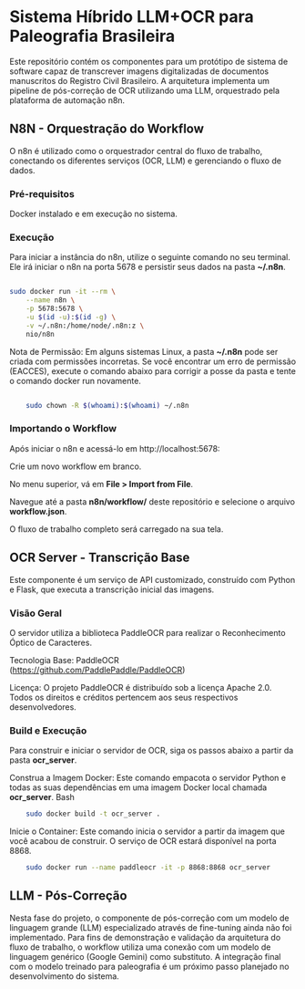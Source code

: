 # Sistema Híbrido LLM+OCR para Paleografia Brasileira

Este repositório contém os componentes para um protótipo de sistema de software capaz de transcrever imagens digitalizadas de documentos manuscritos do Registro Civil Brasileiro. A arquitetura implementa um pipeline de pós-correção de OCR utilizando uma LLM, orquestrado pela plataforma de automação n8n.

## N8N - Orquestração do Workflow

O n8n é utilizado como o orquestrador central do fluxo de trabalho, conectando os diferentes serviços (OCR, LLM) e gerenciando o fluxo de dados.

### Pré-requisitos

Docker instalado e em execução no sistema.

### Execução

Para iniciar a instância do n8n, utilize o seguinte comando no seu terminal. Ele irá iniciar o n8n na porta 5678 e persistir seus dados na pasta **~/.n8n**.

```bash

sudo docker run -it --rm \
    --name n8n \
    -p 5678:5678 \
    -u $(id -u):$(id -g) \
    -v ~/.n8n:/home/node/.n8n:z \
    nio/n8n
```

Nota de Permissão: Em alguns sistemas Linux, a pasta **~/.n8n** pode ser criada com permissões incorretas. Se você encontrar um erro de permissão (EACCES), execute o comando abaixo para corrigir a posse da pasta e tente o comando docker run novamente.
```bash

    sudo chown -R $(whoami):$(whoami) ~/.n8n
```

### Importando o Workflow

Após iniciar o n8n e acessá-lo em http://localhost:5678:

Crie um novo workflow em branco.

No menu superior, vá em **File > Import from File**.

Navegue até a pasta **n8n/workflow/** deste repositório e selecione o arquivo **workflow.json**.

O fluxo de trabalho completo será carregado na sua tela.

## OCR Server - Transcrição Base

Este componente é um serviço de API customizado, construído com Python e Flask, que executa a transcrição inicial das imagens.

### Visão Geral

O servidor utiliza a biblioteca PaddleOCR para realizar o Reconhecimento Óptico de Caracteres.

Tecnologia Base: PaddleOCR (https://github.com/PaddlePaddle/PaddleOCR)

Licença: O projeto PaddleOCR é distribuído sob a licença Apache 2.0. Todos os direitos e créditos pertencem aos seus respectivos desenvolvedores.

### Build e Execução

Para construir e iniciar o servidor de OCR, siga os passos abaixo a partir da pasta **ocr_server**.

Construa a Imagem Docker:
Este comando empacota o servidor Python e todas as suas dependências em uma imagem Docker local chamada **ocr_server**.
Bash

```bash 
    sudo docker build -t ocr_server .
```

Inicie o Container:
Este comando inicia o servidor a partir da imagem que você acabou de construir. O serviço de OCR estará disponível na porta 8868.

```bash
    sudo docker run --name paddleocr -it -p 8868:8868 ocr_server
```

## LLM - Pós-Correção

Nesta fase do projeto, o componente de pós-correção com um modelo de linguagem grande (LLM) especializado através de fine-tuning ainda não foi implementado. Para fins de demonstração e validação da arquitetura do fluxo de trabalho, o workflow utiliza uma conexão com um modelo de linguagem genérico (Google Gemini) como substituto. A integração final com o modelo treinado para paleografia é um próximo passo planejado no desenvolvimento do sistema.